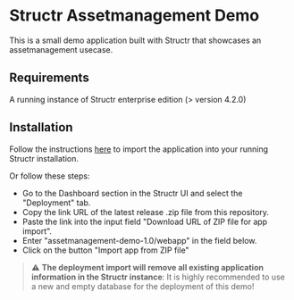 # Structr Assetmanagement Demo

This is a small demo application built with Structr that showcases an assetmanagement usecase.

## Requirements

A running instance of Structr enterprise edition (> version 4.2.0)

## Installation

Follow the instructions [here](https://docs.structr.com/docs/fundamental-concepts?highlight=Deployment%20Import#deployment-import) to import the application into your running Structr installation. 

Or follow these steps:
  - Go to the Dashboard section in the Structr UI and select the "Deployment" tab.
  - Copy the link URL of the latest release .zip file from this repository.
  - Paste the link into the input field "Download URL of ZIP file for app import".
  - Enter "assetmanagement-demo-1.0/webapp" in the field below.
  - Click on the button "Import app from ZIP file"



> :warning: **The deployment import will remove all existing application information in the Structr instance**: It is highly recommended to use a new and empty database for the deployment of this demo!
